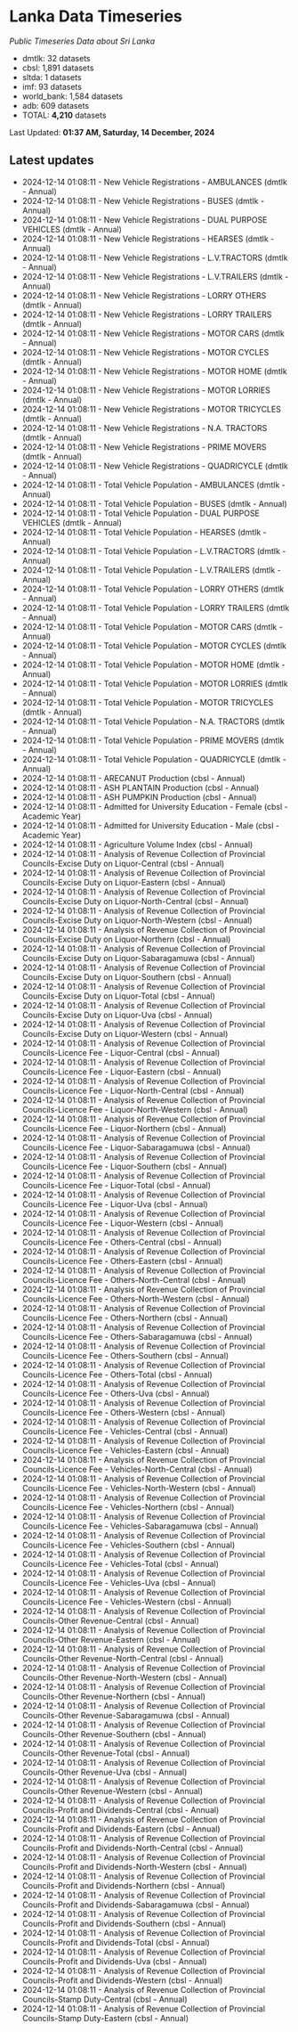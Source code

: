 # Lanka Data Timeseries
*Public Timeseries Data about Sri Lanka*

* dmtlk: 32 datasets
* cbsl: 1,891 datasets
* sltda: 1 datasets
* imf: 93 datasets
* world_bank: 1,584 datasets
* adb: 609 datasets
* TOTAL: **4,210** datasets

Last Updated: **01:37 AM, Saturday, 14 December, 2024**

## Latest updates

* 2024-12-14 01:08:11 - New Vehicle Registrations - AMBULANCES (dmtlk - Annual)
* 2024-12-14 01:08:11 - New Vehicle Registrations - BUSES (dmtlk - Annual)
* 2024-12-14 01:08:11 - New Vehicle Registrations - DUAL PURPOSE VEHICLES (dmtlk - Annual)
* 2024-12-14 01:08:11 - New Vehicle Registrations - HEARSES (dmtlk - Annual)
* 2024-12-14 01:08:11 - New Vehicle Registrations - L.V.TRACTORS (dmtlk - Annual)
* 2024-12-14 01:08:11 - New Vehicle Registrations - L.V.TRAILERS (dmtlk - Annual)
* 2024-12-14 01:08:11 - New Vehicle Registrations - LORRY OTHERS (dmtlk - Annual)
* 2024-12-14 01:08:11 - New Vehicle Registrations - LORRY TRAILERS (dmtlk - Annual)
* 2024-12-14 01:08:11 - New Vehicle Registrations - MOTOR CARS (dmtlk - Annual)
* 2024-12-14 01:08:11 - New Vehicle Registrations - MOTOR CYCLES (dmtlk - Annual)
* 2024-12-14 01:08:11 - New Vehicle Registrations - MOTOR HOME (dmtlk - Annual)
* 2024-12-14 01:08:11 - New Vehicle Registrations - MOTOR LORRIES (dmtlk - Annual)
* 2024-12-14 01:08:11 - New Vehicle Registrations - MOTOR TRICYCLES (dmtlk - Annual)
* 2024-12-14 01:08:11 - New Vehicle Registrations - N.A. TRACTORS (dmtlk - Annual)
* 2024-12-14 01:08:11 - New Vehicle Registrations - PRIME MOVERS (dmtlk - Annual)
* 2024-12-14 01:08:11 - New Vehicle Registrations - QUADRICYCLE (dmtlk - Annual)
* 2024-12-14 01:08:11 - Total Vehicle Population - AMBULANCES (dmtlk - Annual)
* 2024-12-14 01:08:11 - Total Vehicle Population - BUSES (dmtlk - Annual)
* 2024-12-14 01:08:11 - Total Vehicle Population - DUAL PURPOSE VEHICLES (dmtlk - Annual)
* 2024-12-14 01:08:11 - Total Vehicle Population - HEARSES (dmtlk - Annual)
* 2024-12-14 01:08:11 - Total Vehicle Population - L.V.TRACTORS (dmtlk - Annual)
* 2024-12-14 01:08:11 - Total Vehicle Population - L.V.TRAILERS (dmtlk - Annual)
* 2024-12-14 01:08:11 - Total Vehicle Population - LORRY OTHERS (dmtlk - Annual)
* 2024-12-14 01:08:11 - Total Vehicle Population - LORRY TRAILERS (dmtlk - Annual)
* 2024-12-14 01:08:11 - Total Vehicle Population - MOTOR CARS (dmtlk - Annual)
* 2024-12-14 01:08:11 - Total Vehicle Population - MOTOR CYCLES (dmtlk - Annual)
* 2024-12-14 01:08:11 - Total Vehicle Population - MOTOR HOME (dmtlk - Annual)
* 2024-12-14 01:08:11 - Total Vehicle Population - MOTOR LORRIES (dmtlk - Annual)
* 2024-12-14 01:08:11 - Total Vehicle Population - MOTOR TRICYCLES (dmtlk - Annual)
* 2024-12-14 01:08:11 - Total Vehicle Population - N.A. TRACTORS (dmtlk - Annual)
* 2024-12-14 01:08:11 - Total Vehicle Population - PRIME MOVERS (dmtlk - Annual)
* 2024-12-14 01:08:11 - Total Vehicle Population - QUADRICYCLE (dmtlk - Annual)
* 2024-12-14 01:08:11 - ARECANUT Production (cbsl - Annual)
* 2024-12-14 01:08:11 - ASH PLANTAIN Production (cbsl - Annual)
* 2024-12-14 01:08:11 - ASH PUMPKIN Production (cbsl - Annual)
* 2024-12-14 01:08:11 - Admitted for University Education - Female (cbsl - Academic Year)
* 2024-12-14 01:08:11 - Admitted for University Education - Male (cbsl - Academic Year)
* 2024-12-14 01:08:11 - Agriculture Volume Index (cbsl - Annual)
* 2024-12-14 01:08:11 - Analysis of Revenue Collection of Provincial Councils-Excise Duty on Liquor-Central (cbsl - Annual)
* 2024-12-14 01:08:11 - Analysis of Revenue Collection of Provincial Councils-Excise Duty on Liquor-Eastern (cbsl - Annual)
* 2024-12-14 01:08:11 - Analysis of Revenue Collection of Provincial Councils-Excise Duty on Liquor-North-Central (cbsl - Annual)
* 2024-12-14 01:08:11 - Analysis of Revenue Collection of Provincial Councils-Excise Duty on Liquor-North-Western (cbsl - Annual)
* 2024-12-14 01:08:11 - Analysis of Revenue Collection of Provincial Councils-Excise Duty on Liquor-Northern (cbsl - Annual)
* 2024-12-14 01:08:11 - Analysis of Revenue Collection of Provincial Councils-Excise Duty on Liquor-Sabaragamuwa (cbsl - Annual)
* 2024-12-14 01:08:11 - Analysis of Revenue Collection of Provincial Councils-Excise Duty on Liquor-Southern (cbsl - Annual)
* 2024-12-14 01:08:11 - Analysis of Revenue Collection of Provincial Councils-Excise Duty on Liquor-Total (cbsl - Annual)
* 2024-12-14 01:08:11 - Analysis of Revenue Collection of Provincial Councils-Excise Duty on Liquor-Uva (cbsl - Annual)
* 2024-12-14 01:08:11 - Analysis of Revenue Collection of Provincial Councils-Excise Duty on Liquor-Western (cbsl - Annual)
* 2024-12-14 01:08:11 - Analysis of Revenue Collection of Provincial Councils-Licence Fee - Liquor-Central (cbsl - Annual)
* 2024-12-14 01:08:11 - Analysis of Revenue Collection of Provincial Councils-Licence Fee - Liquor-Eastern (cbsl - Annual)
* 2024-12-14 01:08:11 - Analysis of Revenue Collection of Provincial Councils-Licence Fee - Liquor-North-Central (cbsl - Annual)
* 2024-12-14 01:08:11 - Analysis of Revenue Collection of Provincial Councils-Licence Fee - Liquor-North-Western (cbsl - Annual)
* 2024-12-14 01:08:11 - Analysis of Revenue Collection of Provincial Councils-Licence Fee - Liquor-Northern (cbsl - Annual)
* 2024-12-14 01:08:11 - Analysis of Revenue Collection of Provincial Councils-Licence Fee - Liquor-Sabaragamuwa (cbsl - Annual)
* 2024-12-14 01:08:11 - Analysis of Revenue Collection of Provincial Councils-Licence Fee - Liquor-Southern (cbsl - Annual)
* 2024-12-14 01:08:11 - Analysis of Revenue Collection of Provincial Councils-Licence Fee - Liquor-Total (cbsl - Annual)
* 2024-12-14 01:08:11 - Analysis of Revenue Collection of Provincial Councils-Licence Fee - Liquor-Uva (cbsl - Annual)
* 2024-12-14 01:08:11 - Analysis of Revenue Collection of Provincial Councils-Licence Fee - Liquor-Western (cbsl - Annual)
* 2024-12-14 01:08:11 - Analysis of Revenue Collection of Provincial Councils-Licence Fee - Others-Central (cbsl - Annual)
* 2024-12-14 01:08:11 - Analysis of Revenue Collection of Provincial Councils-Licence Fee - Others-Eastern (cbsl - Annual)
* 2024-12-14 01:08:11 - Analysis of Revenue Collection of Provincial Councils-Licence Fee - Others-North-Central (cbsl - Annual)
* 2024-12-14 01:08:11 - Analysis of Revenue Collection of Provincial Councils-Licence Fee - Others-North-Western (cbsl - Annual)
* 2024-12-14 01:08:11 - Analysis of Revenue Collection of Provincial Councils-Licence Fee - Others-Northern (cbsl - Annual)
* 2024-12-14 01:08:11 - Analysis of Revenue Collection of Provincial Councils-Licence Fee - Others-Sabaragamuwa (cbsl - Annual)
* 2024-12-14 01:08:11 - Analysis of Revenue Collection of Provincial Councils-Licence Fee - Others-Southern (cbsl - Annual)
* 2024-12-14 01:08:11 - Analysis of Revenue Collection of Provincial Councils-Licence Fee - Others-Total (cbsl - Annual)
* 2024-12-14 01:08:11 - Analysis of Revenue Collection of Provincial Councils-Licence Fee - Others-Uva (cbsl - Annual)
* 2024-12-14 01:08:11 - Analysis of Revenue Collection of Provincial Councils-Licence Fee - Others-Western (cbsl - Annual)
* 2024-12-14 01:08:11 - Analysis of Revenue Collection of Provincial Councils-Licence Fee - Vehicles-Central (cbsl - Annual)
* 2024-12-14 01:08:11 - Analysis of Revenue Collection of Provincial Councils-Licence Fee - Vehicles-Eastern (cbsl - Annual)
* 2024-12-14 01:08:11 - Analysis of Revenue Collection of Provincial Councils-Licence Fee - Vehicles-North-Central (cbsl - Annual)
* 2024-12-14 01:08:11 - Analysis of Revenue Collection of Provincial Councils-Licence Fee - Vehicles-North-Western (cbsl - Annual)
* 2024-12-14 01:08:11 - Analysis of Revenue Collection of Provincial Councils-Licence Fee - Vehicles-Northern (cbsl - Annual)
* 2024-12-14 01:08:11 - Analysis of Revenue Collection of Provincial Councils-Licence Fee - Vehicles-Sabaragamuwa (cbsl - Annual)
* 2024-12-14 01:08:11 - Analysis of Revenue Collection of Provincial Councils-Licence Fee - Vehicles-Southern (cbsl - Annual)
* 2024-12-14 01:08:11 - Analysis of Revenue Collection of Provincial Councils-Licence Fee - Vehicles-Total (cbsl - Annual)
* 2024-12-14 01:08:11 - Analysis of Revenue Collection of Provincial Councils-Licence Fee - Vehicles-Uva (cbsl - Annual)
* 2024-12-14 01:08:11 - Analysis of Revenue Collection of Provincial Councils-Licence Fee - Vehicles-Western (cbsl - Annual)
* 2024-12-14 01:08:11 - Analysis of Revenue Collection of Provincial Councils-Other Revenue-Central (cbsl - Annual)
* 2024-12-14 01:08:11 - Analysis of Revenue Collection of Provincial Councils-Other Revenue-Eastern (cbsl - Annual)
* 2024-12-14 01:08:11 - Analysis of Revenue Collection of Provincial Councils-Other Revenue-North-Central (cbsl - Annual)
* 2024-12-14 01:08:11 - Analysis of Revenue Collection of Provincial Councils-Other Revenue-North-Western (cbsl - Annual)
* 2024-12-14 01:08:11 - Analysis of Revenue Collection of Provincial Councils-Other Revenue-Northern (cbsl - Annual)
* 2024-12-14 01:08:11 - Analysis of Revenue Collection of Provincial Councils-Other Revenue-Sabaragamuwa (cbsl - Annual)
* 2024-12-14 01:08:11 - Analysis of Revenue Collection of Provincial Councils-Other Revenue-Southern (cbsl - Annual)
* 2024-12-14 01:08:11 - Analysis of Revenue Collection of Provincial Councils-Other Revenue-Total (cbsl - Annual)
* 2024-12-14 01:08:11 - Analysis of Revenue Collection of Provincial Councils-Other Revenue-Uva (cbsl - Annual)
* 2024-12-14 01:08:11 - Analysis of Revenue Collection of Provincial Councils-Other Revenue-Western (cbsl - Annual)
* 2024-12-14 01:08:11 - Analysis of Revenue Collection of Provincial Councils-Profit and Dividends-Central (cbsl - Annual)
* 2024-12-14 01:08:11 - Analysis of Revenue Collection of Provincial Councils-Profit and Dividends-Eastern (cbsl - Annual)
* 2024-12-14 01:08:11 - Analysis of Revenue Collection of Provincial Councils-Profit and Dividends-North-Central (cbsl - Annual)
* 2024-12-14 01:08:11 - Analysis of Revenue Collection of Provincial Councils-Profit and Dividends-North-Western (cbsl - Annual)
* 2024-12-14 01:08:11 - Analysis of Revenue Collection of Provincial Councils-Profit and Dividends-Northern (cbsl - Annual)
* 2024-12-14 01:08:11 - Analysis of Revenue Collection of Provincial Councils-Profit and Dividends-Sabaragamuwa (cbsl - Annual)
* 2024-12-14 01:08:11 - Analysis of Revenue Collection of Provincial Councils-Profit and Dividends-Southern (cbsl - Annual)
* 2024-12-14 01:08:11 - Analysis of Revenue Collection of Provincial Councils-Profit and Dividends-Total (cbsl - Annual)
* 2024-12-14 01:08:11 - Analysis of Revenue Collection of Provincial Councils-Profit and Dividends-Uva (cbsl - Annual)
* 2024-12-14 01:08:11 - Analysis of Revenue Collection of Provincial Councils-Profit and Dividends-Western (cbsl - Annual)
* 2024-12-14 01:08:11 - Analysis of Revenue Collection of Provincial Councils-Stamp Duty-Central (cbsl - Annual)
* 2024-12-14 01:08:11 - Analysis of Revenue Collection of Provincial Councils-Stamp Duty-Eastern (cbsl - Annual)
